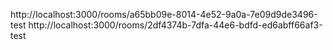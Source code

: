http://localhost:3000/rooms/a65bb09e-8014-4e52-9a0a-7e09d9de3496-test
http://localhost:3000/rooms/2df4374b-7dfa-44e6-bdfd-ed6abff66af3-test

